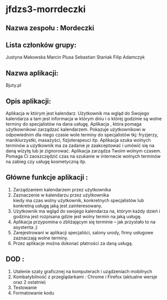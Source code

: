 # jfdzs3-morrdeczki
## Nazwa zespołu : Mordeczki
## Lista członków grupy:
Justyna Makowska 
Marcin Plusa
Sebastian Staniak
Filip Adamczyk
## Nazwa aplikacji:
Bjuty.pl

## Opis aplikacji:

Aplikacja w którym jest kalendarz. Użytkownik ma wgląd do Swojego kalendarza a tam jest informacja  w którym dniu i o której godzinie są wolne terminy do specjalistów na dana usługę.
Aplikacja , która pomaga użytkownikowi zarządzać kalendarzem.  Pokazuje użytkownikowi w odpowiednim dla niego czasie wole terminy do specjalistów tkj: fryzjerzy, manikiurzystki, masażyści, fizjoterapeuci itp.
Aplikacja szuka wolnych terminów a użytkownik ma za zadanie je zaakceptować i umówić się na daną wizytę lub je zignorować.
Aplikacja zarządza Twoim wolnym czasem.  Pomaga Ci zaoszczędzić czas na szukanie w internecie wolnych terminów na zabieg czy usługę kosmetyczną itp.  

## Główne funkcje aplikacji :

1. Zarządzaniem kalendarzem przez użytkownika
2. Zaznaczenie w kalendarzu przez użytkownika  
kiedy ma czas wolny użytkownik, 
konkretnych specjalistów lub konkretną usługę  jaką jest zainteresowany.
3. Użytkownik  ma wgląd do swojego kalendarza na, którym każdy dzień i godzina jest rozpisana  gdzie jest wolny termin na jaką usługę.
4. Aplikacja przypomina o zbliżającym się terminie – jak przystało to na asystenta ;) 
5. Zarejestrowani w aplikacji specjaliści, salony urody, firmy usługowe zaznaczają wolne terminy.
6. Przez aplikacje można dokonać płatności za daną usługę.

## DOD :
1. Utalenie szaty graficznej na komputerach i uządzeniach mobilnych
3. Kombatybilność z przeglądarkami : Chrome i Firefox (aktualne wersje oraz 2 ostatnie)
4. Testowanie
5. Formatowanie kodu
